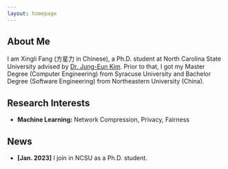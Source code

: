 ```yaml
---
layout: homepage
---
```


## About Me

I am Xingli Fang (方星力 in Chinese), a Ph.D. student at North Carolina State University advised by [Dr. Jung-Eun Kim](https://jungeunkim.wordpress.ncsu.edu/). Prior to that, I got my Master Degree (Computer Engineering) from Syracuse University and Bachelor Degree (Software Engineering) from Northeastern University (China).

## Research Interests

- **Machine Learning:** Network Compression, Privacy, Fairness

## News

- **[Jan. 2023]** I join in NCSU as a Ph.D. student.

